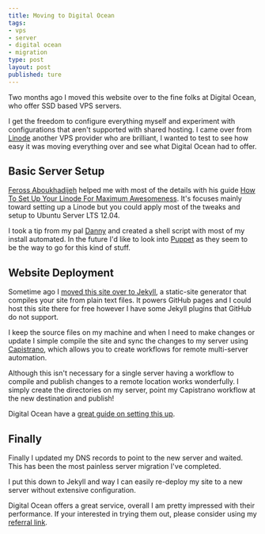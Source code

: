 ```yaml
--- 
title: Moving to Digital Ocean
tags: 
- vps
- server
- digital ocean
- migration
type: post
layout: post
published: ture
---
```


Two months ago I moved this website over to the fine folks at Digital Ocean, who offer SSD based VPS servers.

I get the freedom to configure everything myself and experiment with configurations that aren't supported with shared hosting. I came over from [Linode](http://linode.com) another VPS provider who are brilliant, I wanted to test to see how easy it was moving everything over and see what Digital Ocean had to offer.

## Basic Server Setup

[Feross Aboukhadijeh](http://feross.org/about/) helped me with most of the details with his guide [How To Set Up Your Linode For Maximum Awesomeness](http://feross.org/how-to-setup-your-linode/). It's focuses mainly toward setting up a Linode but you could apply most of the tweaks and setup to Ubuntu Server LTS 12.04.

I took a tip from my pal [Danny](http://dannytsang.co.uk/) and created a shell script with most of my install automated. In the future I'd like to look into [Puppet](http://puppetlabs.com) as they seem to be the way to go for this kind of stuff.

## Website Deployment

Sometime ago I [moved this site over to Jekyll](http://davebradford.com/blog/moving-away-from-wordpress/), a static-site generator that compiles your site from plain text files. It powers GitHub pages and I could host this site there for free however I have some Jekyll plugins that GitHub do not support.

I keep the source files on my machine and when I need to make changes or update I simple compile the site and sync the changes to my server using [Capistrano](https://github.com/capistrano/capistrano), which allows you to create workflows for remote multi-server automation. 

Although this isn't necessary for a single server having a workflow to compile and publish changes to a remote location works wonderfully. I simply create the directories on my server, point my Capistrano workflow at the new destination and publish!

Digital Ocean have a [great guide on setting this up](https://www.digitalocean.com/community/articles/how-to-get-started-with-jekyll-on-an-ubuntu-vps).

## Finally

Finally I updated my DNS records to point to the new server and waited. This has been the most painless server migration I've completed. 

I put this down to Jekyll and way I can easily re-deploy my site to a new server without extensive configuration.

Digital Ocean offers a great service, overall I am pretty impressed with their performance. If your interested in trying them out, please consider using my [referral link](https://www.digitalocean.com/?refcode=b35972924bb4).
